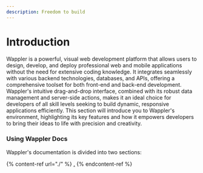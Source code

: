 ```yaml
---
description: Freedom to build
---
```


# Introduction

Wappler is a powerful, visual web development platform that allows users to design, develop, and deploy professional web and mobile applications without the need for extensive coding knowledge. It integrates seamlessly with various backend technologies, databases, and APIs, offering a comprehensive toolset for both front-end and back-end development. Wappler's intuitive drag-and-drop interface, combined with its robust data management and server-side actions, makes it an ideal choice for developers of all skill levels seeking to build dynamic, responsive applications efficiently. This section will introduce you to Wappler's environment, highlighting its key features and how it empowers developers to bring their ideas to life with precision and creativity.

### Using Wappler Docs

Wappler's documentation is divided into two sections:



{% content-ref url="./" %}
[.](./)
{% endcontent-ref %}

###

###

